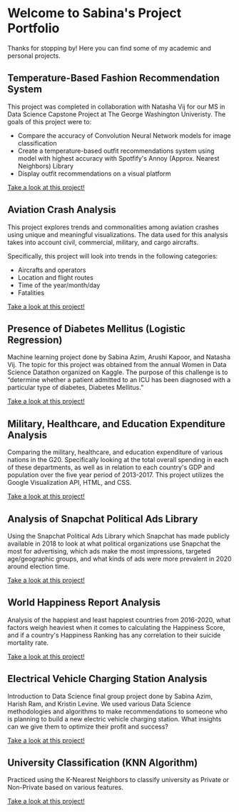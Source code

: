 # Welcome to Sabina's Project Portfolio

Thanks for stopping by! Here you can find some of my academic and personal projects.

## Temperature-Based Fashion Recommendation System 

This project was completed in collaboration with Natasha Vij for our MS in Data Science Capstone Project at The George Washington Univeristy. The goals of this project were to: 

- Compare the accuracy of Convolution Neural Network models for image classification
- Create a temperature-based outfit recommendations system using model with highest accuracy with Spotfify's Annoy (Approx. Nearest Neighbors) Library 
- Display outfit recommendations on a visual platform

[Take a look at this project!](https://sabinaazim97.github.io/Temperature-Based-Fashion-Recommendation-System/GUI/index.html)

## Aviation Crash Analysis

This project explores trends and commonalities among aviation crashes using unique and meaningful visualizations. The data used for this analysis takes into account civil, commercial, military, and cargo aircrafts.  

Specifically, this project will look into trends in the following categories:

- Aircrafts and operators
- Location and flight routes
- Time of the year/month/day
- Fatalities

[Take a look at this project!](https://sabinaazim97.github.io/Aviation-Crash-Analysis/index.html)

## Presence of Diabetes Mellitus (Logistic Regression)

Machine learning project done by Sabina Azim, Arushi Kapoor, and Natasha Vij. The topic for this project was obtained from the annual Women in Data Science Datathon organized on Kaggle. The purpose of this challenge is to “determine whether a patient admitted to an ICU has been diagnosed with a particular type of diabetes, Diabetes Mellitus.”  

[Take a look at this project!](https://sabinaazim97.github.io/Diabetes_Mellitus.html)

## Military, Healthcare, and Education Expenditure Analysis 

Comparing the military, healthcare, and education expenditure of various nations in the G20. Specifically looking at the total overall spending in each of these departments, as well as in relation to each country's GDP and population over the five year period of 2013-2017. This project utilizes the Google Visualization API, HTML, and CSS. 

[Take a look at this project!](https://sabinaazim97.github.io/Spending_Analysis_2021/index.html)

## Analysis of Snapchat Political Ads Library

Using the Snapchat Political Ads Library which Snapchat has made publicly available in 2018 to look at what political organizations use Snapchat the most for advertising, which ads make the most impressions, targeted age/geographic groups, and what kinds of ads were more prevalent in 2020 around election time.

[Take a look at this project!](https://sabinaazim97.github.io/snapchat_political_ads.html)

## World Happiness Report Analysis

Analysis of the happiest and least happiest countries from 2016-2020, what factors weigh heaviest when it comes to calculating the Happiness Score, and if a country's Happiness Ranking has any correlation to their suicide mortality rate.

[Take a look at this project!](https://sabinaazim97.github.io/world_happiness.html)

## Electrical Vehicle Charging Station Analysis 

Introduction to Data Science final group project done by Sabina Azim, Harish Ram, and Kristin Levine. We used various Data Science methodologies and algorithms to make recommendations to someone who is planning to build a new electric vehicle charging station. What insights can we give them to optimize their profit and success? 

[Take a look at this project!](https://sabinaazim97.github.io/EV_analysis.html)

## University Classification (KNN Algorithm) 

Practiced using the K-Nearest Neighbors to classify university as Private or Non-Private based on various features. 

[Take a look at this project!](https://sabinaazim97.github.io/university_classification.html)
